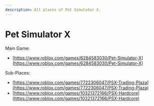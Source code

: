 ```yaml
---
description: All places of Pet Simulator X.
---
```


# Pet Simulator X

Main Game:

* [https://www.roblox.com/games/6284583030/Pet-Simulator-X](https://www.roblox.com/games/6284583030/Pet-Simulator-X)

Sub-Places:

* [https://www.roblox.com/games/7722306047/PSX-Trading-Plaza](https://www.roblox.com/games/7722306047/PSX-Trading-Plaza)
* [https://www.roblox.com/games/10321372166/PSX-Hardcore](https://www.roblox.com/games/10321372166/PSX-Hardcore)
